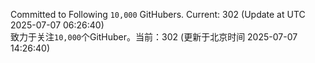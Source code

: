 Committed to Following `10,000` GitHubers. Current: <!-- FOLLOWING_COUNT -->302<!-- FOLLOWING_COUNT --> (Update at UTC <!-- LAST_UPDATED -->2025-07-07 06:26:40<!-- LAST_UPDATED -->)<br>
致力于关注`10,000`个GitHuber。当前：<!-- FOLLOWING_COUNT -->302<!-- FOLLOWING_COUNT --> (更新于北京时间 <!-- LAST_UPDATED_CST -->2025-07-07 14:26:40<!-- LAST_UPDATED_CST -->)
